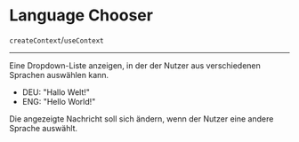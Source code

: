 # Language Chooser

`createContext`/`useContext`

---
Eine Dropdown-Liste anzeigen, in der der Nutzer aus verschiedenen Sprachen auswählen kann.

- DEU: "Hallo Welt!"
- ENG: "Hello World!"

Die angezeigte Nachricht soll sich ändern, wenn der Nutzer eine andere Sprache auswählt.
